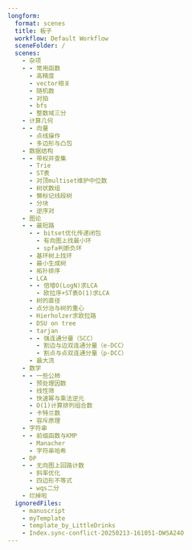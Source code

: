 ```yaml
---
longform:
  format: scenes
  title: 板子
  workflow: Default Workflow
  sceneFolder: /
  scenes:
    - 杂项
    - - 常用函数
      - 高精度
      - vector相关
      - 随机数
      - 对拍
      - bfs
      - 整数域三分
    - 计算几何
    - - 向量
      - 点线操作
      - 多边形与凸包
    - 数据结构
    - - 带权并查集
      - Trie
      - ST表
      - 对顶multiset维护中位数
      - 树状数组
      - 懒标记线段树
      - 分块
      - 逆序对
    - 图论
    - - 最短路
      - - bitset优化传递闭包
        - 有向图上找最小环
        - spfa判断负环
      - 基环树上找环
      - 最小生成树
      - 拓扑排序
      - LCA
      - - 倍增O(LogN)求LCA
        - 欧拉序+ST表O(1)求LCA
      - 树的直径
      - 点分治与树的重心
      - Hierholzer求欧拉路
      - DSU on tree
      - tarjan
      - - 强连通分量（SCC）
        - 割边与边双连通分量（e-DCC）
        - 割点与点双连通分量（p-DCC）
      - 最大流
    - 数学
    - - 一些公柿
      - 预处理因数
      - 线性筛
      - 快速幂与乘法逆元
      - O(1)计算排列组合数
      - 卡特兰数
      - 容斥原理
    - 字符串
    - - 前缀函数与KMP
      - Manacher
      - 字符串哈希
    - DP
    - - 无向图上回路计数
      - 斜率优化
      - 四边形不等式
      - wqs二分
    - 烂掉啦
  ignoredFiles:
    - manuscript
    - myTemplate
    - template_by_LittleDrinks
    - Index.sync-conflict-20250213-161051-DWSA24O
---
```

